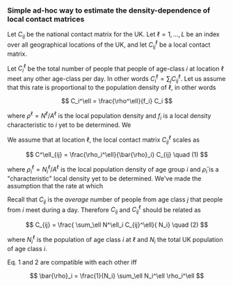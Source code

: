 ### Simple ad-hoc way to estimate the density-dependence of local contact matrices

Let $C_{ij}$ be the national contact matrix for the UK. Let $\ell=1,\dots,L$ be an index over all geographical locations of the UK, and let $C^\ell_{ij}$ be a local contact matrix.

Let $C_i^\ell$ be the total number of people that people of age-class $i$ at location $\ell$ meet any other age-class per day. In other words $C^\ell_i = \sum_j C^\ell_{ij}$. Let us assume that this rate is proportional to the population density of $\ell$, in other words

$$
C_i^\ell = \frac{\rho^\ell}{f_i} C_i
$$

where $\rho^\ell = N^\ell / A^\ell$ is the local population density and $f_i$ is a local density characteristic to $i$ yet to be determined. We

We assume that at location $\ell$, the local contact matrix $C^\ell_{ij}$ scales as

$$
C^\ell_{ij} = \frac{\rho_i^\ell}{\bar{\rho}_i} C_{ij} \quad (1)
$$

where $\rho_i^\ell = N_i^\ell / A^\ell$ is the local population density of age group $i$ and $\bar{\rho}_i$ is a "characteristic" local density yet to be determined. We've made the assumption that the rate at which 

Recall that $C_{ij}$ is the *average* number of people from age class $j$ that people from $i$ meet during a day. Therefore $C_{ij}$ and $C^\ell_{ij}$ should be related as

$$
C_{ij} = \frac{ \sum_\ell N^\ell_i C_{ij}^\ell}{ N_i} \quad (2)
$$

where $N^\ell_i$ is the population of age class $i$ at $\ell$ and $N_i$ the total UK population of age class $i$.

Eq. 1 and 2 are compatible with each other iff

$$
\bar{\rho}_i = \frac{1}{N_i} \sum_\ell N_i^\ell \rho_i^\ell
$$
<!--stackedit_data:
eyJoaXN0b3J5IjpbMTE3MTUzMjc1MSw2ODAzMjE3ODIsODcyOD
I2ODUyLC0yNjcxMjU2NjgsLTEzNzk3NDY4MTgsNTcyNzY5Nzg3
LDEwMjQ1NzMwMTJdfQ==
-->